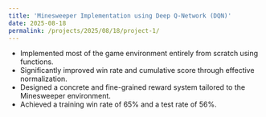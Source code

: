 ```yaml
---
title: 'Minesweeper Implementation using Deep Q-Network (DQN)'
date: 2025-08-18
permalink: /projects/2025/08/18/project-1/
---
```


* Implemented most of the game environment entirely from scratch using functions.
* Significantly improved win rate and cumulative score through effective normalization.
* Designed a concrete and fine-grained reward system tailored to the Minesweeper environment. 
* Achieved a training win rate of 65\% and a test rate of 56%.
